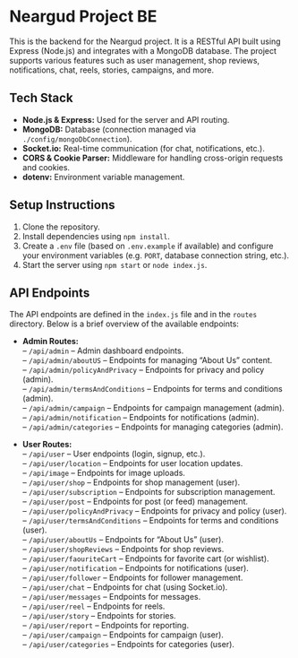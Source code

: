 
# Neargud Project BE

This is the backend for the Neargud project. It is a RESTful API built using Express (Node.js) and integrates with a MongoDB database. The project supports various features such as user management, shop reviews, notifications, chat, reels, stories, campaigns, and more.

## Tech Stack

- **Node.js & Express:** Used for the server and API routing.
- **MongoDB:** Database (connection managed via `./config/mongoDbConnection`).
- **Socket.io:** Real-time communication (for chat, notifications, etc.).
- **CORS & Cookie Parser:** Middleware for handling cross-origin requests and cookies.
- **dotenv:** Environment variable management.

## Setup Instructions

1. Clone the repository.
2. Install dependencies using `npm install`.
3. Create a `.env` file (based on `.env.example` if available) and configure your environment variables (e.g. `PORT`, database connection string, etc.).
4. Start the server using `npm start` or `node index.js`.

## API Endpoints

The API endpoints are defined in the `index.js` file and in the `routes` directory. Below is a brief overview of the available endpoints:

- **Admin Routes:**  
  – `/api/admin` – Admin dashboard endpoints.  
  – `/api/admin/aboutUS` – Endpoints for managing “About Us” content.  
  – `/api/admin/policyAndPrivacy` – Endpoints for privacy and policy (admin).  
  – `/api/admin/termsAndConditions` – Endpoints for terms and conditions (admin).  
  – `/api/admin/campaign` – Endpoints for campaign management (admin).  
  – `/api/admin/notification` – Endpoints for notifications (admin).  
  – `/api/admin/categories` – Endpoints for managing categories (admin).

- **User Routes:**  
  – `/api/user` – User endpoints (login, signup, etc.).  
  – `/api/user/location` – Endpoints for user location updates.  
  – `/api/image` – Endpoints for image uploads.  
  – `/api/user/shop` – Endpoints for shop management (user).  
  – `/api/user/subscription` – Endpoints for subscription management.  
  – `/api/user/post` – Endpoints for post (or feed) management.  
  – `/api/user/policyAndPrivacy` – Endpoints for privacy and policy (user).  
  – `/api/user/termsAndConditions` – Endpoints for terms and conditions (user).  
  – `/api/user/aboutUs` – Endpoints for “About Us” (user).  
  – `/api/user/shopReviews` – Endpoints for shop reviews.  
  – `/api/user/faouriteCart` – Endpoints for favorite cart (or wishlist).  
  – `/api/user/notification` – Endpoints for notifications (user).  
  – `/api/user/follower` – Endpoints for follower management.  
  – `/api/user/chat` – Endpoints for chat (using Socket.io).  
  – `/api/user/messages` – Endpoints for messages.  
  – `/api/user/reel` – Endpoints for reels.  
  – `/api/user/story` – Endpoints for stories.  
  – `/api/user/report` – Endpoints for reporting.  
  – `/api/user/campaign` – Endpoints for campaign (user).  
  – `/api/user/categories` – Endpoints for categories (user).


